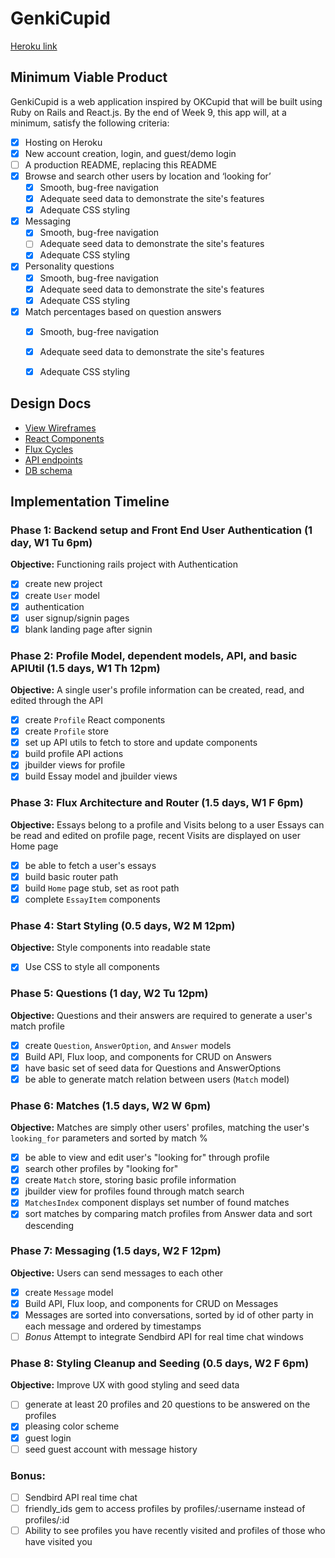 # GenkiCupid

[Heroku link][heroku]

[heroku]: http://genkicupid.herokuapp.com

## Minimum Viable Product

GenkiCupid is a web application inspired by OKCupid that will be built using Ruby on Rails and React.js.  By the end of Week 9, this app will, at a minimum, satisfy the following criteria:

- [x] Hosting on Heroku
- [x] New account creation, login, and guest/demo login
- [ ] A production README, replacing this README
- [x] Browse and search other users by location and ‘looking for’
    - [x] Smooth, bug-free navigation
    - [x] Adequate seed data to demonstrate the site's features
    - [x] Adequate CSS styling
- [x] Messaging
  - [x] Smooth, bug-free navigation
  - [ ] Adequate seed data to demonstrate the site's features
  - [x] Adequate CSS styling
- [x] Personality questions   
  - [x] Smooth, bug-free navigation
  - [x] Adequate seed data to demonstrate the site's features
  - [x] Adequate CSS styling
- [x] Match percentages based on question answers
  - [x] Smooth, bug-free navigation
  - [x] Adequate seed data to demonstrate the site's features
  - [x] Adequate CSS styling


## Design Docs
* [View Wireframes][views]
* [React Components][components]
* [Flux Cycles][flux-cycles]
* [API endpoints][api-endpoints]
* [DB schema][schema]

[views]: docs/views.md
[components]: docs/components.md
[flux-cycles]: docs/flux-cycles.md
[api-endpoints]: docs/api-endpoints.md
[schema]: docs/schema.md

## Implementation Timeline

### Phase 1: Backend setup and Front End User Authentication (1 day, W1 Tu 6pm)

**Objective:** Functioning rails project with Authentication

- [x] create new project
- [x] create `User` model
- [x] authentication
- [x] user signup/signin pages
- [x] blank landing page after signin

### Phase 2: Profile Model, dependent models, API, and basic APIUtil (1.5 days, W1 Th 12pm)

**Objective:** A single user's profile information can be created, read, and edited through the API

- [x] create `Profile` React components
- [x] create `Profile` store
- [x] set up API utils to fetch to store and update components
- [x] build profile API actions
- [x] jbuilder views for profile
- [x] build Essay model and jbuilder views

### Phase 3: Flux Architecture and Router (1.5 days, W1 F 6pm)

**Objective:** Essays belong to a profile and Visits belong to a user
Essays can be read and edited on profile page, recent Visits are displayed on user Home page

- [x] be able to fetch a user's essays
- [x] build basic router path
- [x] build `Home` page stub, set as root path
- [x] complete `EssayItem` components

### Phase 4: Start Styling (0.5 days, W2 M 12pm)

**Objective:** Style components into readable state

- [x] Use CSS to style all components

### Phase 5: Questions (1 day, W2 Tu 12pm)

**Objective:** Questions and their answers are required to generate a user's match profile

- [x] create `Question`, `AnswerOption`, and `Answer` models
- [x] Build API, Flux loop, and components for CRUD on Answers
- [x] have basic set of seed data for Questions and AnswerOptions
- [x] be able to generate match relation between users (`Match` model)

### Phase 6: Matches (1.5 days, W2 W 6pm)

**Objective:** Matches are simply other users' profiles, matching the user's `looking_for` parameters and sorted by match %

- [x] be able to view and edit user's "looking for" through profile
- [x] search other profiles by "looking for"
- [x] create `Match` store, storing basic profile information
- [x] jbuilder view for profiles found through match search
- [x] `MatchesIndex` component displays set number of found matches
- [x] sort matches by comparing match profiles from Answer data and sort descending

### Phase 7: Messaging (1.5 days, W2 F 12pm)

**Objective:** Users can send messages to each other

- [x] create `Message` model
- [x] Build API, Flux loop, and components for CRUD on Messages
- [x] Messages are sorted into conversations, sorted by id of other party in each message and ordered by timestamps
- [ ] *Bonus* Attempt to integrate Sendbird API for real time chat windows

### Phase 8: Styling Cleanup and Seeding (0.5 days, W2 F 6pm)

**Objective:** Improve UX with good styling and seed data

- [ ] generate at least 20 profiles and 20 questions to be answered on the profiles
- [x] pleasing color scheme
- [x] guest login
- [ ] seed guest account with message history

### Bonus:
- [ ] Sendbird API real time chat
- [ ] friendly_ids gem to access profiles by profiles/:username instead of profiles/:id
- [ ] Ability to see profiles you have recently visited and profiles of those who have visited you

[phase-one]: docs/phases/phase1.md
[phase-two through phase-4]: docs/phases/phase2-4.md
[phase-five]: docs/phases/phase5.md
[phase-six]: docs/phases/phase6.md
[phase-seven]: docs/phases/phase7.md
